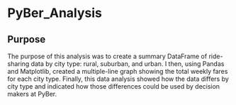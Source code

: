 # PyBer_Analysis

## Purpose
The purpose of this analysis was to create a summary DataFrame of ride-sharing data by city type: rural, suburban, and urban. I then, using Pandas and Matplotlib, created a multiple-line graph showing the total weekly fares for each city type. Finally, this data analysis showed how the data differs by city type and indicated how those differences could be used by decision makers at PyBer.
